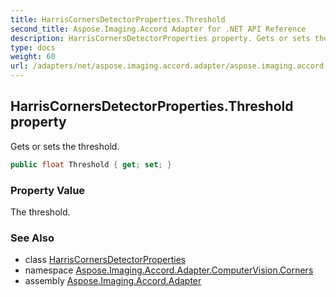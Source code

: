 ```yaml
---
title: HarrisCornersDetectorProperties.Threshold
second_title: Aspose.Imaging.Accord Adapter for .NET API Reference
description: HarrisCornersDetectorProperties property. Gets or sets the threshold
type: docs
weight: 60
url: /adapters/net/aspose.imaging.accord.adapter/aspose.imaging.accord.adapter.computervision.corners/harriscornersdetectorproperties/threshold/
---
```

## HarrisCornersDetectorProperties.Threshold property

Gets or sets the threshold.

```csharp
public float Threshold { get; set; }
```

### Property Value

The threshold.

### See Also

* class [HarrisCornersDetectorProperties](../)
* namespace [Aspose.Imaging.Accord.Adapter.ComputerVision.Corners](../../../aspose.imaging.accord.adapter.computervision.corners/)
* assembly [Aspose.Imaging.Accord.Adapter](../../../)


